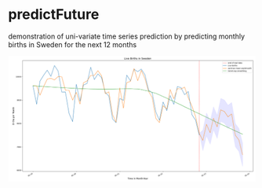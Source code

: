 # predictFuture
demonstration of uni-variate time series prediction by predicting monthly births in Sweden for the next 12 months 

![IMG_6013](https://github.com/marl2en/predictFuture/blob/main/sarimaxPrediction_with_expSmoothing_trend.png)

